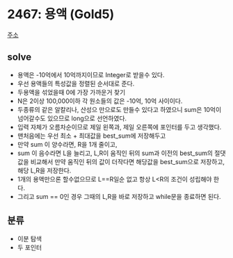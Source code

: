 # 2467: 용액 (Gold5)
[주소](https://www.acmicpc.net/problem/2467)

## solve
- 용액은 -10억에서 10억까지이므로 Integer로 받을수 있다. 
- 우선 용액들의 특성값을 정렬된 순서대로 준다.
- 두용액을 섞었을때 0에 가장 가까운거 찾기
- N은 2이상 100,000이하 각 원소들의 값은 -10억, 10억 사이이다.
- 두종류의 같은 알칼리나, 산성으 만으로도 만들수 있다고 하였으니 sum은 10억이 넘어갈수도 있으므로 long으로 선언하였다.
- 입력 자체가 오름차순이므로 제일 왼쪽과, 제일 오른쪽에 포인터를 두고 생각했다.
- 맨처음에는 우선 최소 + 최대값을 best_sum에 저장해두고
- 만약 sum 이 양수라면, R을 1개 줄이고,
- sum 이 음수라면 L을 늘리고, L,R이 움직인 뒤의 sum과 이전의 best_sum의 절댓값을 비교해서 만약 움직인 뒤의 값이 더작다면 해당값을 best_sum으로 저장하고, 해당 L,R을 저장한다.
- 1개의 용액만으론 할수없으므로 L==R일순 없고 항상 L<R의 조건이 성립해야 한다.
- 그리고 sum == 0인 경우 그때의 L,R을 바로 저장하고 while문을 종료하면 된다.

## 분류
- 이분 탐색
- 두 포인터